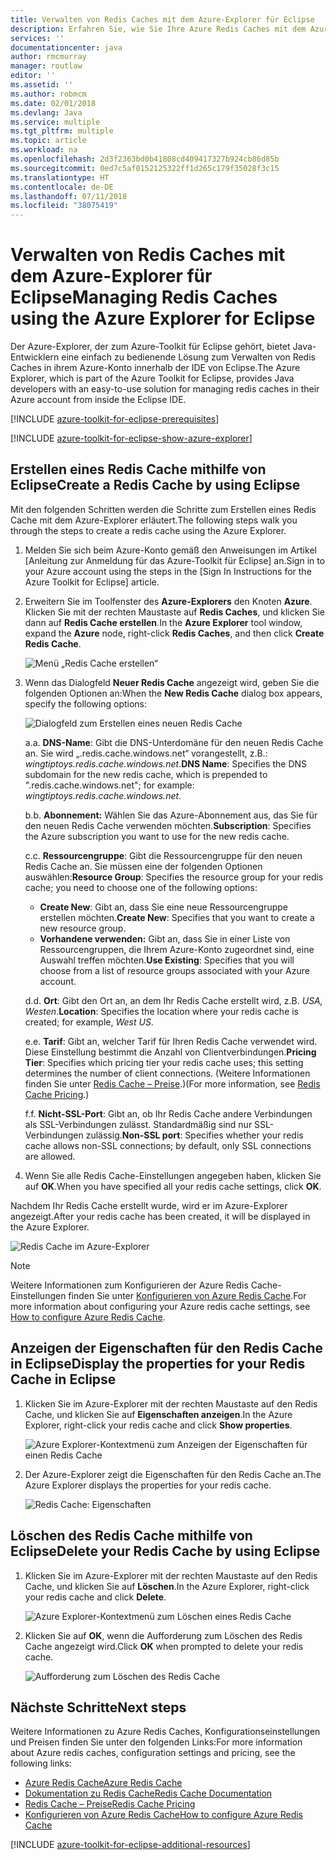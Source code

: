```yaml
---
title: Verwalten von Redis Caches mit dem Azure-Explorer für Eclipse
description: Erfahren Sie, wie Sie Ihre Azure Redis Caches mit dem Azure-Explorer für Eclipse verwalten.
services: ''
documentationcenter: java
author: rmcmurray
manager: routlaw
editor: ''
ms.assetid: ''
ms.author: robmcm
ms.date: 02/01/2018
ms.devlang: Java
ms.service: multiple
ms.tgt_pltfrm: multiple
ms.topic: article
ms.workload: na
ms.openlocfilehash: 2d3f2363bd0b41808cd409417327b924cb86d85b
ms.sourcegitcommit: 0ed7c5af0152125322ff1d265c179f35028f3c15
ms.translationtype: HT
ms.contentlocale: de-DE
ms.lasthandoff: 07/11/2018
ms.locfileid: "38075419"
---
```

# <a name="managing-redis-caches-using-the-azure-explorer-for-eclipse"></a><span data-ttu-id="94865-103">Verwalten von Redis Caches mit dem Azure-Explorer für Eclipse</span><span class="sxs-lookup"><span data-stu-id="94865-103">Managing Redis Caches using the Azure Explorer for Eclipse</span></span>

<span data-ttu-id="94865-104">Der Azure-Explorer, der zum Azure-Toolkit für Eclipse gehört, bietet Java-Entwicklern eine einfach zu bedienende Lösung zum Verwalten von Redis Caches in ihrem Azure-Konto innerhalb der IDE von Eclipse.</span><span class="sxs-lookup"><span data-stu-id="94865-104">The Azure Explorer, which is part of the Azure Toolkit for Eclipse, provides Java developers with an easy-to-use solution for managing redis caches in their Azure account from inside the Eclipse IDE.</span></span>

[!INCLUDE [azure-toolkit-for-eclipse-prerequisites](../includes/azure-toolkit-for-eclipse-prerequisites.md)]

[!INCLUDE [azure-toolkit-for-eclipse-show-azure-explorer](../includes/azure-toolkit-for-eclipse-show-azure-explorer.md)]

## <a name="create-a-redis-cache-by-using-eclipse"></a><span data-ttu-id="94865-105">Erstellen eines Redis Cache mithilfe von Eclipse</span><span class="sxs-lookup"><span data-stu-id="94865-105">Create a Redis Cache by using Eclipse</span></span>

<span data-ttu-id="94865-106">Mit den folgenden Schritten werden die Schritte zum Erstellen eines Redis Cache mit dem Azure-Explorer erläutert.</span><span class="sxs-lookup"><span data-stu-id="94865-106">The following steps walk you through the steps to create a redis cache using the Azure Explorer.</span></span>

1. <span data-ttu-id="94865-107">Melden Sie sich beim Azure-Konto gemäß den Anweisungen im Artikel [Anleitung zur Anmeldung für das Azure-Toolkit für Eclipse] an.</span><span class="sxs-lookup"><span data-stu-id="94865-107">Sign in to your Azure account using the steps in the [Sign In Instructions for the Azure Toolkit for Eclipse] article.</span></span>

1. <span data-ttu-id="94865-108">Erweitern Sie im Toolfenster des **Azure-Explorers** den Knoten **Azure**. Klicken Sie mit der rechten Maustaste auf **Redis Caches**, und klicken Sie dann auf **Redis Cache erstellen**.</span><span class="sxs-lookup"><span data-stu-id="94865-108">In the **Azure Explorer** tool window, expand the **Azure** node, right-click **Redis Caches**, and then click **Create Redis Cache**.</span></span>

   ![Menü „Redis Cache erstellen“][CR01]

1. <span data-ttu-id="94865-110">Wenn das Dialogfeld **Neuer Redis Cache** angezeigt wird, geben Sie die folgenden Optionen an:</span><span class="sxs-lookup"><span data-stu-id="94865-110">When the **New Redis Cache** dialog box appears, specify the following options:</span></span>

   ![Dialogfeld zum Erstellen eines neuen Redis Cache][CR02]

   <span data-ttu-id="94865-112">a.</span><span class="sxs-lookup"><span data-stu-id="94865-112">a.</span></span> <span data-ttu-id="94865-113">**DNS-Name**: Gibt die DNS-Unterdomäne für den neuen Redis Cache an. Sie wird „.redis.cache.windows.net“ vorangestellt, z.B.: *wingtiptoys.redis.cache.windows.net*.</span><span class="sxs-lookup"><span data-stu-id="94865-113">**DNS Name**: Specifies the DNS subdomain for the new redis cache, which is prepended to ".redis.cache.windows.net"; for example: *wingtiptoys.redis.cache.windows.net*.</span></span>

   <span data-ttu-id="94865-114">b.</span><span class="sxs-lookup"><span data-stu-id="94865-114">b.</span></span> <span data-ttu-id="94865-115">**Abonnement:** Wählen Sie das Azure-Abonnement aus, das Sie für den neuen Redis Cache verwenden möchten.</span><span class="sxs-lookup"><span data-stu-id="94865-115">**Subscription**: Specifies the Azure subscription you want to use for the new redis cache.</span></span>

   <span data-ttu-id="94865-116">c.</span><span class="sxs-lookup"><span data-stu-id="94865-116">c.</span></span> <span data-ttu-id="94865-117">**Ressourcengruppe**: Gibt die Ressourcengruppe für den neuen Redis Cache an. Sie müssen eine der folgenden Optionen auswählen:</span><span class="sxs-lookup"><span data-stu-id="94865-117">**Resource Group**: Specifies the resource group for your redis cache; you need to choose one of the following options:</span></span>
      * <span data-ttu-id="94865-118">**Create New**: Gibt an, dass Sie eine neue Ressourcengruppe erstellen möchten.</span><span class="sxs-lookup"><span data-stu-id="94865-118">**Create New**: Specifies that you want to create a new resource group.</span></span>
      * <span data-ttu-id="94865-119">**Vorhandene verwenden:** Gibt an, dass Sie in einer Liste von Ressourcengruppen, die Ihrem Azure-Konto zugeordnet sind, eine Auswahl treffen möchten.</span><span class="sxs-lookup"><span data-stu-id="94865-119">**Use Existing**: Specifies that you will choose from a list of resource groups associated with your Azure account.</span></span>

   <span data-ttu-id="94865-120">d.</span><span class="sxs-lookup"><span data-stu-id="94865-120">d.</span></span> <span data-ttu-id="94865-121">**Ort**: Gibt den Ort an, an dem Ihr Redis Cache erstellt wird, z.B. *USA, Westen*.</span><span class="sxs-lookup"><span data-stu-id="94865-121">**Location**: Specifies the location where your redis cache is created; for example, *West US*.</span></span>

   <span data-ttu-id="94865-122">e.</span><span class="sxs-lookup"><span data-stu-id="94865-122">e.</span></span> <span data-ttu-id="94865-123">**Tarif**: Gibt an, welcher Tarif für Ihren Redis Cache verwendet wird. Diese Einstellung bestimmt die Anzahl von Clientverbindungen.</span><span class="sxs-lookup"><span data-stu-id="94865-123">**Pricing Tier**: Specifies which pricing tier your redis cache uses; this setting determines the number of client connections.</span></span> <span data-ttu-id="94865-124">(Weitere Informationen finden Sie unter [Redis Cache – Preise].)</span><span class="sxs-lookup"><span data-stu-id="94865-124">(For more information, see [Redis Cache Pricing].)</span></span>

   <span data-ttu-id="94865-125">f.</span><span class="sxs-lookup"><span data-stu-id="94865-125">f.</span></span> <span data-ttu-id="94865-126">**Nicht-SSL-Port**: Gibt an, ob Ihr Redis Cache andere Verbindungen als SSL-Verbindungen zulässt. Standardmäßig sind nur SSL-Verbindungen zulässig.</span><span class="sxs-lookup"><span data-stu-id="94865-126">**Non-SSL port**: Specifies whether your redis cache allows non-SSL connections; by default, only SSL connections are allowed.</span></span>

1. <span data-ttu-id="94865-127">Wenn Sie alle Redis Cache-Einstellungen angegeben haben, klicken Sie auf **OK**.</span><span class="sxs-lookup"><span data-stu-id="94865-127">When you have specified all your redis cache settings, click **OK**.</span></span>

<span data-ttu-id="94865-128">Nachdem Ihr Redis Cache erstellt wurde, wird er im Azure-Explorer angezeigt.</span><span class="sxs-lookup"><span data-stu-id="94865-128">After your redis cache has been created, it will be displayed in the Azure Explorer.</span></span>

   ![Redis Cache im Azure-Explorer][CR03]

> [!NOTE]
>
> <span data-ttu-id="94865-130">Weitere Informationen zum Konfigurieren der Azure Redis Cache-Einstellungen finden Sie unter [Konfigurieren von Azure Redis Cache].</span><span class="sxs-lookup"><span data-stu-id="94865-130">For more information about configuring your Azure redis cache settings, see [How to configure Azure Redis Cache].</span></span>
>

## <a name="display-the-properties-for-your-redis-cache-in-eclipse"></a><span data-ttu-id="94865-131">Anzeigen der Eigenschaften für den Redis Cache in Eclipse</span><span class="sxs-lookup"><span data-stu-id="94865-131">Display the properties for your Redis Cache in Eclipse</span></span>

1. <span data-ttu-id="94865-132">Klicken Sie im Azure-Explorer mit der rechten Maustaste auf den Redis Cache, und klicken Sie auf **Eigenschaften anzeigen**.</span><span class="sxs-lookup"><span data-stu-id="94865-132">In the Azure Explorer, right-click your redis cache and click **Show properties**.</span></span>

   ![Azure Explorer-Kontextmenü zum Anzeigen der Eigenschaften für einen Redis Cache][SP01]

1. <span data-ttu-id="94865-134">Der Azure-Explorer zeigt die Eigenschaften für den Redis Cache an.</span><span class="sxs-lookup"><span data-stu-id="94865-134">The Azure Explorer displays the properties for your redis cache.</span></span>

   ![Redis Cache: Eigenschaften][SP02]

## <a name="delete-your-redis-cache-by-using-eclipse"></a><span data-ttu-id="94865-136">Löschen des Redis Cache mithilfe von Eclipse</span><span class="sxs-lookup"><span data-stu-id="94865-136">Delete your Redis Cache by using Eclipse</span></span>

1. <span data-ttu-id="94865-137">Klicken Sie im Azure-Explorer mit der rechten Maustaste auf den Redis Cache, und klicken Sie auf **Löschen**.</span><span class="sxs-lookup"><span data-stu-id="94865-137">In the Azure Explorer, right-click your redis cache and click **Delete**.</span></span>

   ![Azure Explorer-Kontextmenü zum Löschen eines Redis Cache][DE01]

1. <span data-ttu-id="94865-139">Klicken Sie auf **OK**, wenn die Aufforderung zum Löschen des Redis Cache angezeigt wird.</span><span class="sxs-lookup"><span data-stu-id="94865-139">Click **OK** when prompted to delete your redis cache.</span></span>

   ![Aufforderung zum Löschen des Redis Cache][DE02]

## <a name="next-steps"></a><span data-ttu-id="94865-141">Nächste Schritte</span><span class="sxs-lookup"><span data-stu-id="94865-141">Next steps</span></span>

<span data-ttu-id="94865-142">Weitere Informationen zu Azure Redis Caches, Konfigurationseinstellungen und Preisen finden Sie unter den folgenden Links:</span><span class="sxs-lookup"><span data-stu-id="94865-142">For more information about Azure redis caches, configuration settings and pricing, see the following links:</span></span>

* <span data-ttu-id="94865-143">[Azure Redis Cache]</span><span class="sxs-lookup"><span data-stu-id="94865-143">[Azure Redis Cache]</span></span>
* <span data-ttu-id="94865-144">[Dokumentation zu Redis Cache]</span><span class="sxs-lookup"><span data-stu-id="94865-144">[Redis Cache Documentation]</span></span>
* <span data-ttu-id="94865-145">[Redis Cache – Preise]</span><span class="sxs-lookup"><span data-stu-id="94865-145">[Redis Cache Pricing]</span></span>
* <span data-ttu-id="94865-146">[Konfigurieren von Azure Redis Cache]</span><span class="sxs-lookup"><span data-stu-id="94865-146">[How to configure Azure Redis Cache]</span></span>

[!INCLUDE [azure-toolkit-for-eclipse-additional-resources](../includes/azure-toolkit-for-eclipse-additional-resources.md)]

<!-- URL List -->

[Redis Cache – Preise]: https://azure.microsoft.com/pricing/details/cache/
[Redis Cache Pricing]: https://azure.microsoft.com/pricing/details/cache/
[Azure Redis Cache]: https://azure.microsoft.com/services/cache/
[Dokumentation zu Redis Cache]: /azure/redis-cache/
[Redis Cache Documentation]: /azure/redis-cache/
[Konfigurieren von Azure Redis Cache]: /azure/redis-cache/cache-configure
[How to configure Azure Redis Cache]: /azure/redis-cache/cache-configure

<!-- IMG List -->

[CR01]: media/azure-toolkit-for-eclipse-managing-redis-caches-using-azure-explorer/CR01.png
[CR02]: media/azure-toolkit-for-eclipse-managing-redis-caches-using-azure-explorer/CR02.png
[CR03]: media/azure-toolkit-for-eclipse-managing-redis-caches-using-azure-explorer/CR03.png

[SP01]: media/azure-toolkit-for-eclipse-managing-redis-caches-using-azure-explorer/SP01.png
[SP02]: media/azure-toolkit-for-eclipse-managing-redis-caches-using-azure-explorer/SP02.png

[DE01]: media/azure-toolkit-for-eclipse-managing-redis-caches-using-azure-explorer/DE01.png
[DE02]: media/azure-toolkit-for-eclipse-managing-redis-caches-using-azure-explorer/DE02.png
